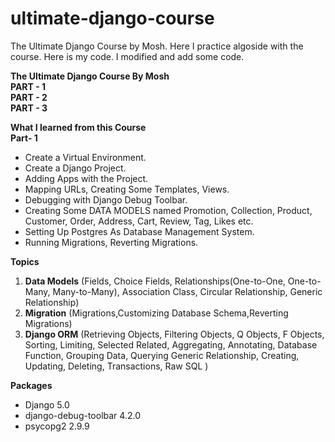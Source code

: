 # ultimate-django-course
The Ultimate Django Course by Mosh. Here I practice algoside with the course. Here is my code. I modified and add some code.

**The Ultimate Django Course By Mosh** <br />
**PART - 1** <br />
**PART - 2** <br />
**PART - 3** <br />

**What I learned from this Course** <br/>
**Part- 1** <br/>
* Create a Virtual Environment. <br/>
* Create a Django Project. <br/> 
* Adding Apps with the Project. <br/>
* Mapping URLs, Creating Some Templates, Views. <br/>
* Debugging with Django Debug Toolbar. <br/>
* Creating Some DATA MODELS named Promotion, Collection, Product, Customer, Order, Address, Cart, Review, Tag, Likes etc. <br/>
* Setting Up Postgres As Database Management System. <br/>
* Running Migrations, Reverting Migrations. <br/>


**Topics** <br/>
1.	**Data Models** (Fields, Choice Fields, Relationships(One-to-One, One-to-Many, Many-to-Many), Association Class, Circular Relationship, Generic Relationship) <br/>
2.	**Migration** (Migrations,Customizing Database Schema,Reverting Migrations) <br/>
3.	**Django ORM** (Retrieving Objects, Filtering Objects, Q Objects, F Objects, Sorting, Limiting, Selected Related, Aggregating, Annotating, Database Function, Grouping Data, Querying Generic Relationship, Creating, Updating, Deleting, Transactions, Raw SQL ) <br/>

**Packages** <br/>
* Django               5.0 <br/>
* django-debug-toolbar 4.2.0 <br/>
* psycopg2             2.9.9 <br/>







